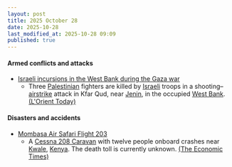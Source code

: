 ```yaml
---
layout: post
title: 2025 October 28
date: 2025-10-28
last_modified_at: 2025-10-28 09:09
published: true
---
```



#### Armed conflicts and attacks

* [Israeli incursions in the West Bank during the Gaza war](https://en.wikipedia.org/wiki/Israeli_incursions_in_the_West_Bank_during_the_Gaza_war "Israeli incursions in the West Bank during the Gaza war")
  * Three [Palestinian](https://en.wikipedia.org/wiki/Palestinians "Palestinians") fighters are killed by [Israeli](https://en.wikipedia.org/wiki/Israel "Israel") troops in a shooting–[airstrike](https://en.wikipedia.org/wiki/Airstrike "Airstrike") attack in Kfar Qud, near [Jenin](https://en.wikipedia.org/wiki/Jenin "Jenin"), in the occupied [West Bank](https://en.wikipedia.org/wiki/West_Bank "West Bank"). [(L'Orient Today)](https://today.lorientlejour.com/article/1482763/israel-police-say-3-palestinians-killed-in-raid-near-jenin.html)

#### Disasters and accidents

* [Mombasa Air Safari Flight 203](https://en.wikipedia.org/wiki/Mombasa_Air_Safari_Flight_203 "Mombasa Air Safari Flight 203")
  * A [Cessna 208 Caravan](https://en.wikipedia.org/wiki/Cessna_208_Caravan "Cessna 208 Caravan") with twelve people onboard crashes near [Kwale](https://en.wikipedia.org/wiki/Kwale "Kwale"), [Kenya](https://en.wikipedia.org/wiki/Kenya "Kenya"). The death toll is currently unknown. [(The Economic Times)](https://m.economictimes.com/news/international/world-news/kenya-aviation-authority-says-aircraft-crashed-with-12-people-on-board/amp_articleshow/124867642.cms)
